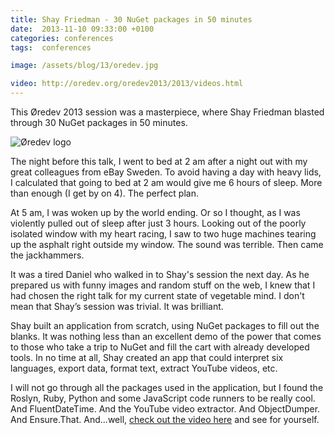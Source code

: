 ```yaml
---
title: Shay Friedman - 30 NuGet packages in 50 minutes
date:  2013-11-10 09:33:00 +0100
categories: conferences
tags:  conferences

image: /assets/blog/13/oredev.jpg

video: http://oredev.org/oredev2013/2013/videos.html
---
```


This Øredev 2013 session was a masterpiece, where Shay Friedman blasted through 30 NuGet packages in 50 minutes.

![Øredev logo]({{page.image}})

The night before this talk, I went to bed at 2 am after a night out with my great colleagues from eBay Sweden. To avoid having a day with heavy lids,  I calculated that going to bed at 2 am would give me 6 hours of sleep. More than enough (I get by on 4). The perfect plan.

At 5 am, I was woken up by the world ending. Or so I thought, as I was violently pulled out of sleep after just 3 hours. Looking out of the poorly isolated window with my heart racing, I saw to two huge machines tearing up the asphalt right outside my window. The sound was terrible. Then came the jackhammers.

It was a tired Daniel who walked in to Shay's session the next day. As he prepared us with funny images and random stuff on the web, I knew that I had chosen the right talk for my current state of vegetable mind. I don't mean that Shay’s session was trivial. It was brilliant.

Shay built an application from scratch, using NuGet packages to fill out the blanks. It was nothing less than an excellent demo of the power that comes to those who take a trip to NuGet and fill the cart with already developed tools. In no time at all, Shay created an app that could interpret six languages, export data, format text, extract YouTube videos, etc.

I will not go through all the packages used in the application, but I found the 
Roslyn, Ruby, Python and some JavaScript code runners to be really cool. And
FluentDateTime. And the YouTube video extractor. And ObjectDumper. And Ensure.That.
And...well, [check out the video here]({{page.video}}) and see for yourself.